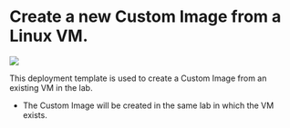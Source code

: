 # Create a new Custom Image from a Linux VM.

<a href="https://portal.azure.com/#create/Microsoft.Template/uri/https%3A%2F%2Fraw.githubusercontent.com%2Fazure%2Fazure-devtestlab%2Fmaster%2Fsamples%2FDevTestLabs%2FQuickStartTemplates%2F201-dtl-create-customimage-from-linux-vm%2Fazuredeploy.json" target="_blank">
    <img src="http://azuredeploy.net/deploybutton.png"/>
</a>

This deployment template is used to create a Custom Image from an existing VM in the lab.
- The Custom Image will be created in the same lab in which the VM exists.
